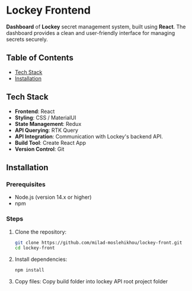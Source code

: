 
# Lockey Frontend

**Dashboard** of **Lockey** secret management system, built using **React**. The dashboard provides a clean and user-friendly interface for managing secrets securely.

## Table of Contents
- [Tech Stack](#tech-stack)
- [Installation](#installation)

## Tech Stack
- **Frontend**: React
- **Styling**: CSS / MaterialUI
- **State Management**: Redux
- **API Querying**: RTK Query
- **API Integration**: Communication with Lockey's backend API.
- **Build Tool**: Create React App
- **Version Control**: Git

## Installation

### Prerequisites
- Node.js (version 14.x or higher)
- npm

### Steps

1. Clone the repository:
   ```bash
   git clone https://github.com/milad-moslehikhou/lockey-front.git
   cd lockey-front
   ```

2. Install dependencies:
   ```bash
   npm install
   ```

3. Copy files:
   Copy build folder into lockey API root project folder 
